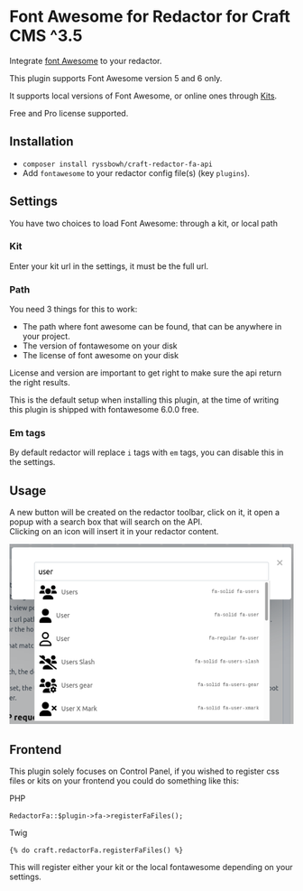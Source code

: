 # Font Awesome for Redactor for Craft CMS ^3.5

Integrate [font Awesome](https://fontawesome.com/) to your redactor.

This plugin supports Font Awesome version 5 and 6 only.

It supports local versions of Font Awesome, or online ones through [Kits](https://fontawesome.com/kits).

Free and Pro license supported.

## Installation

- `composer install ryssbowh/craft-redactor-fa-api`
- Add `fontawesome` to your redactor config file(s) (key `plugins`).

## Settings

You have two choices to load Font Awesome: through a kit, or local path

### Kit

Enter your kit url in the settings, it must be the full url.

### Path

You need 3 things for this to work:
- The path where font awesome can be found, that can be anywhere in your project.
- The version of fontawesome on your disk
- The license of font awesome on your disk

License and version are important to get right to make sure the api return the right results.

This is the default setup when installing this plugin, at the time of writing this plugin is shipped with fontawesome 6.0.0 free.

### Em tags

By default redactor will replace `i` tags with `em` tags, you can disable this in the settings.

## Usage

A new button will be created on the redactor toolbar, click on it, it open a popup with a search box that will search on the API.  
Clicking on an icon will insert it in your redactor content.

![redactor](images/redactor.png)

## Frontend

This plugin solely focuses on Control Panel, if you wished to register css files or kits on your frontend you could do something like this:

PHP
```
RedactorFa::$plugin->fa->registerFaFiles();
```
Twig
```
{% do craft.redactorFa.registerFaFiles() %}
```

This will register either your kit or the local fontawesome depending on your settings.